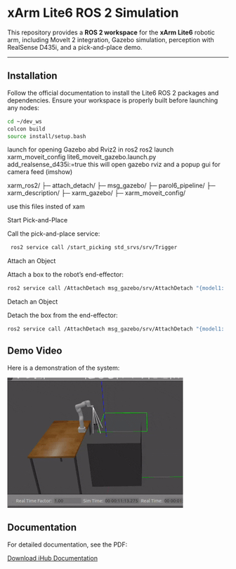 # xArm Lite6 ROS 2 Simulation

This repository provides a **ROS 2 workspace** for the **xArm Lite6** robotic arm, including MoveIt 2 integration, Gazebo simulation, perception with RealSense D435i, and a pick-and-place demo.

---

##  Installation

Follow the official documentation to install the Lite6 ROS 2 packages and dependencies. Ensure your workspace is properly built before launching any nodes:

```bash
cd ~/dev_ws
colcon build 
source install/setup.bash
```

launch  for opening  Gazebo abd Rviz2 in ros2 
ros2 launch xarm_moveit_config lite6_moveit_gazebo.launch.py add_realsense_d435i:=true
this will open gazebo rviz and a popup gui for camera feed (imshow)

xarm_ros2/
├─ attach_detach/
├─ msg_gazebo/
├─ parol6_pipeline/
├─ xarm_description/
├─ xarm_gazebo/
├─ xarm_moveit_config/

use this files insted of xam

Start Pick-and-Place

Call the pick-and-place service:  

```bash
 ros2 service call /start_picking std_srvs/srv/Trigger
 ```

Attach an Object

Attach a box to the robot’s end-effector:

```bash
ros2 service call /AttachDetach msg_gazebo/srv/AttachDetach "{model1: 'UF_ROBOT', link1: 'link6', model2: 'aruco_box', link2: 'link_0', attach: true}"
```

Detach an Object

Detach the box from the end-effector:

```bash
ros2 service call /AttachDetach msg_gazebo/srv/AttachDetach "{model1: 'UF_ROBOT', link1: 'link6', model2: 'aruco_box', link2: 'link_0', attach: false}"
```

## Demo Video

Here is a demonstration of the system:

![iHub Demo](demo/ihub.gif)

## Documentation

For detailed documentation, see the PDF:

[Download iHub Documentation](I%20HUb%20.pdf)
